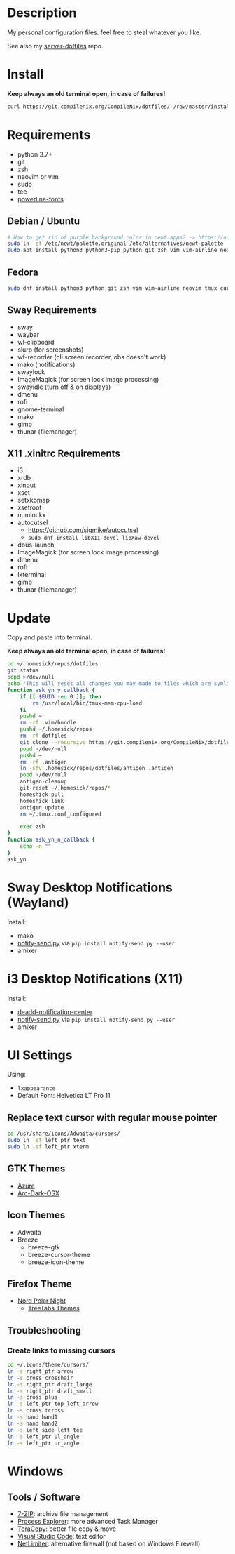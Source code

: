 # Description

My personal configuration files. feel free to steal whatever you like.

See also my [server-dotfiles](https://git.compilenix.org/CompileNix/server-dotfiles) repo.

# Install
__Keep always an old terminal open, in case of failures!__

```sh
curl https://git.compilenix.org/CompileNix/dotfiles/-/raw/master/install.sh | bash
```

# Requirements
- python 3.7+
- git
- zsh
- neovim or vim
- sudo
- tee
- [powerline-fonts](https://github.com/powerline/fonts/releases)

## Debian / Ubuntu
```sh
# How to get rid of purple background color in newt apps? -> https://askubuntu.com/q/750237
sudo ln -sf /etc/newt/palette.original /etc/alternatives/newt-palette
sudo apt install python3 python3-pip python git zsh vim vim-airline neovim tmux curl wget net-tools acl htop ncdu iftop iotop mutt lsb-release rsync brotli gzip zip unzip bind9utils lxappearance language-pack-de build-essential cmake
```

## Fedora
```sh
sudo dnf install python3 python git zsh vim vim-airline neovim tmux curl wget ncdu redhat-lsb-core python3-pip acl htop iftop iotop mutt bind-utils rsync iptables lxappearance langpacks-de make gcc-c++ gcc cmake sqlite
```

## Sway Requirements
- sway
- waybar
- wl-clipboard
- slurp (for screenshots)
- wf-recorder (cli screen recorder, obs doesn't work)
- mako (notifications)
- swaylock
- ImageMagick (for screen lock image processing)
- swayidle (turn off & on displays)
- dmenu
- rofi
- gnome-terminal
- mako
- gimp
- thunar (filemanager)

## X11 .xinitrc Requirements
- i3
- xrdb
- xinput
- xset
- setxkbmap
- xsetroot
- numlockx
- autocutsel
    - https://github.com/sigmike/autocutsel
    - `sudo dnf install libX11-devel libXaw-devel`
- dbus-launch
- ImageMagick (for screen lock image processing)
- dmenu
- rofi
- lxterminal
- gimp
- thunar (filemanager)

# Update
Copy and paste into terminal.

__Keep always an old terminal open, in case of failures!__

```sh
cd ~/.homesick/repos/dotfiles
git status
popd >/dev/null
echo "This will reset all changes you may made to files which are symlinks at your home directory, to check this your own: \"# cd ~/.homesick/repos/dotfiles && git status\"\nDo you want preced anyway?"
function ask_yn_y_callback {
    if [[ $EUID -eq 0 ]]; then
        rm /usr/local/bin/tmux-mem-cpu-load
    fi
    pushd ~
    rm -rf .vim/bundle
    pushd ~/.homesick/repos
    rm -rf dotfiles
    git clone --recursive https://git.compilenix.org/CompileNix/dotfiles.git
    popd >/dev/null
    pushd ~
    rm -rf .antigen
    ln -sfv .homesick/repos/dotfiles/antigen .antigen
    popd >/dev/null
    antigen-cleanup
    git-reset ~/.homesick/repos/*
    homeshick pull
    homeshick link
    antigen update
    rm ~/.tmux.conf_configured

    exec zsh
}
function ask_yn_n_callback {
    echo -n ""
}
ask_yn
```

# Sway Desktop Notifications (Wayland)
Install:
- mako
- [notify-send.py](https://github.com/phuhl/notify-send.py) via `pip install notify-send.py --user`
- amixer

# i3 Desktop Notifications (X11)
Install:
- [deadd-notification-center](https://github.com/phuhl/linux_notification_center)
- [notify-send.py](https://github.com/phuhl/notify-send.py) via `pip install notify-send.py --user`
- amixer

# UI Settings
Using:
- `lxappearance`
- Default Font: Helvetica LT Pro 11

## Replace text cursor with regular mouse pointer
```sh
cd /usr/share/icons/Adwaita/cursors/
sudo ln -sf left_ptr text
sudo ln -sf left_ptr xterm
```

## GTK Themes
- [Azure](https://github.com/vinceliuice/Azure-theme)
- [Arc-Dark-OSX](https://github.com/Dr-Noob/Arc-Dark-OSX)

## Icon Themes
- Adwaita
- Breeze
  - breeze-gtk
  - breeze-cursor-theme
  - breeze-icon-theme

## Firefox Theme
- [Nord Polar Night](https://addons.mozilla.org/en-US/firefox/addon/nord-polar-night-theme/)
  - [TreeTabs Themes](home/.config/firefox-themes)

## Troubleshooting
### Create links to missing cursors
```sh
cd ~/.icons/theme/cursors/
ln -s right_ptr arrow
ln -s cross crosshair
ln -s right_ptr draft_large
ln -s right_ptr draft_small
ln -s cross plus
ln -s left_ptr top_left_arrow
ln -s cross tcross
ln -s hand hand1
ln -s hand hand2
ln -s left_side left_tee
ln -s left_ptr ul_angle
ln -s left_ptr ur_angle
```

# Windows
## Tools / Software
- [7-ZIP](https://www.7-zip.org/): archive file management
- [Process Explorer](https://docs.microsoft.com/en-us/sysinternals/downloads/process-explorer): more advanced Task Manager
- [TeraCopy](https://www.codesector.com/teracopy): better file copy & move
- [Visual Studio Code](https://code.visualstudio.com/download): text editor
- [NetLimiter](https://www.netlimiter.com/): alternative firewall (not based on Windows Firewall)
